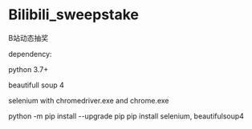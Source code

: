 # Bilibili_sweepstake
B站动态抽奖



dependency:

python 3.7+

beautifull soup 4

selenium with chromedriver.exe and chrome.exe




python -m pip install --upgrade pip
pip install selenium, beautifulsoup4
